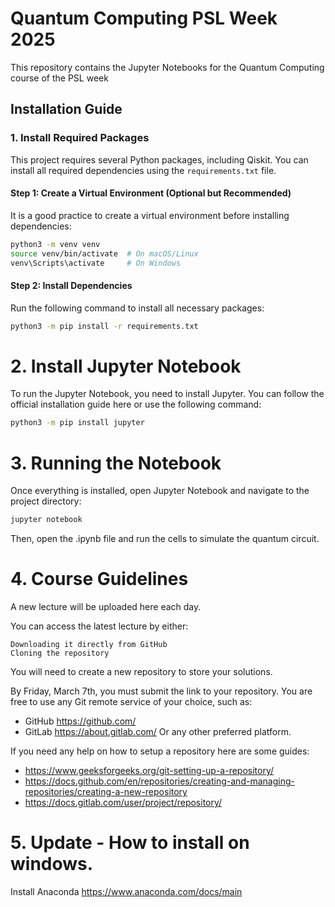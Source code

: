 # Quantum Computing PSL Week 2025

This repository contains the Jupyter Notebooks for the Quantum Computing course of the PSL week

## Installation Guide

### 1. Install Required Packages

This project requires several Python packages, including Qiskit. You can install all required dependencies using the `requirements.txt` file.

#### **Step 1: Create a Virtual Environment (Optional but Recommended)**
It is a good practice to create a virtual environment before installing dependencies:

```bash
python3 -m venv venv
source venv/bin/activate  # On macOS/Linux
venv\Scripts\activate     # On Windows
```

#### Step 2: Install Dependencies

Run the following command to install all necessary packages:

```bash
python3 -m pip install -r requirements.txt
```

# 2. Install Jupyter Notebook

To run the Jupyter Notebook, you need to install Jupyter. You can follow the official installation guide here or use the following command:

```bash
python3 -m pip install jupyter
```


# 3. Running the Notebook

Once everything is installed, open Jupyter Notebook and navigate to the project directory:

```bash
jupyter notebook
```

Then, open the .ipynb file and run the cells to simulate the quantum circuit.

# 4. Course Guidelines

A new lecture will be uploaded here each day.

You can access the latest lecture by either:

    Downloading it directly from GitHub
    Cloning the repository

You will need to create a new repository to store your solutions.

By Friday, March 7th, you must submit the link to your repository.
You are free to use any Git remote service of your choice, such as:
- GitHub https://github.com/
- GitLab https://about.gitlab.com/
Or any other preferred platform.

If you need any help on how to setup a repository here are some guides:
- https://www.geeksforgeeks.org/git-setting-up-a-repository/
- https://docs.github.com/en/repositories/creating-and-managing-repositories/creating-a-new-repository
- https://docs.gitlab.com/user/project/repository/

# 5. Update - How to install on windows.
Install Anaconda https://www.anaconda.com/docs/main

